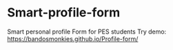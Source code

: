 # Smart-profile-form
Smart personal profile Form for PES students
Try demo: https://bandosmonkies.github.io/Profile-form/
